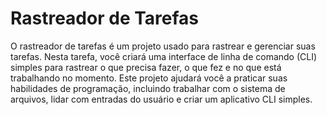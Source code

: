 # Rastreador de Tarefas
O rastreador de tarefas é um projeto usado para rastrear e gerenciar suas tarefas. Nesta tarefa, você criará uma interface de linha de comando (CLI) simples para rastrear o que precisa fazer, o que fez e no que está trabalhando no momento. Este projeto ajudará você a praticar suas habilidades de programação, incluindo trabalhar com o sistema de arquivos, lidar com entradas do usuário e criar um aplicativo CLI simples.
